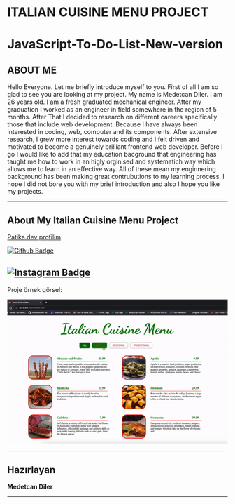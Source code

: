 # ITALIAN CUISINE MENU PROJECT
# JavaScript-To-Do-List-New-version
## ABOUT ME 
Hello Everyone. Let me briefly introduce myself to you. First of all I am so glad to see you are looking at my project. My name is Medetcan Diler. I am 26 years old. I am a fresh graduated mechanical engineer. After my graduation I worked as an engineer in field somewhere in the region of 5 months. After That I decided to research on different careers specifically those that include web development. Because I have always been interested in coding, web, computer and its components. After extensive research, I grew more interest towards coding and I felt driven and motivated to become a genuinely brilliant frontend web developer. Before I go I would like to add that my education bacground that engineering has taught me how to work in an higly orginised and systematich way which allows me to learn in an effective way. All of these mean my enginnering background has been making great contrubutions to my learning process. I hope I did not bore you with my brief introduction and also I hope you like my projects. 

---

## About My Italian Cuisine Menu Project


[Patika.dev profilim](https://app.patika.dev/meddo)

[![Github Badge](https://img.shields.io/badge/-Github-000?style=quare&labelColor=000&logo=Github&logoColor=white&link=link)](https://github.com/medetcandiler)

[![Instagram Badge](https://img.shields.io/badge/-Instagram-C13584?style=flat-quare&labelColor=C13584&logo=instagram&logoColor=white&link=link)](https://www.instagram.com/medetdiler/)
---
Proje örnek görsel:

![sample-of-my-project](https://github.com/medetcandiler/italian-cuisine-menu-project/blob/main/menu-project.gif)

---

## Hazırlayan
**Medetcan Diler**




---
